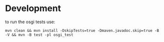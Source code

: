 # Development

to run the osgi tests use:

    mvn clean && mvn install -DskipTests=true -Dmaven.javadoc.skip=true -B -V && mvn -B test -pl osgi_test
